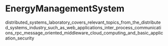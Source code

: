 # EnergyManagementSystem
distributed_systems_laboratory_covers_relevant_topics_from_the_distributed_systems_industry_such_as_web_applications_inter_process_communications_rpc_message_oriented_middleware_cloud_computing_and_basic_application_security
